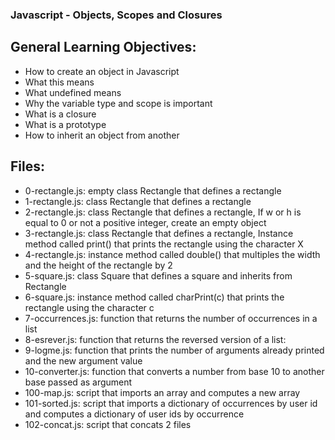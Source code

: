 ### Javascript - Objects, Scopes and Closures

## General Learning Objectives:

- How to create an object in Javascript
- What this means
- What undefined means
- Why the variable type and scope is important
- What is a closure
- What is a prototype
- How to inherit an object from another

## Files:

- 0-rectangle.js: empty class Rectangle that defines a rectangle
- 1-rectangle.js: class Rectangle that defines a rectangle
- 2-rectangle.js: class Rectangle that defines a rectangle, If w or h is equal to 0 or not a positive integer, create an empty object
- 3-rectangle.js: class Rectangle that defines a rectangle, Instance method called print() that prints the rectangle using the character X
- 4-rectangle.js: instance method called double() that multiples the width and the height of the rectangle by 2
- 5-square.js: class Square that defines a square and inherits from Rectangle
- 6-square.js: instance method called charPrint(c) that prints the rectangle using the character c
- 7-occurrences.js: function that returns the number of occurrences in a list
- 8-esrever.js: function that returns the reversed version of a list:
- 9-logme.js: function that prints the number of arguments already printed and the new argument value
- 10-converter.js: function that converts a number from base 10 to another base passed as argument
- 100-map.js: script that imports an array and computes a new array
- 101-sorted.js: script that imports a dictionary of occurrences by user id and computes a dictionary of user ids by occurrence
- 102-concat.js: script that concats 2 files
